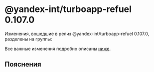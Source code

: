 # @yandex-int/turboapp-refuel 0.107.0

<!-- ЧЕЛОВЕЧЕСКОЕ ВСТУПЛЕНИЕ -->

Изменения, вошедшие в релиз @yandex-int/turboapp-refuel 0.107.0, разделены на группы:

Все важные изменения подробно описаны [ниже](#Пояснения).

## Пояснения

